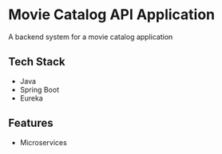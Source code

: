 # Movie Catalog API Application 
A backend system for a movie catalog application

## Tech Stack
- Java
- Spring Boot
- Eureka

## Features
- Microservices